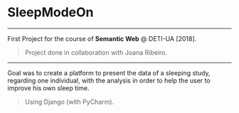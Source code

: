 # SleepModeOn

***

First Project for the course of **Semantic Web** @ DETI-UA [2018].

> Project done in collaboration with Joana Ribeiro.

***

Goal was to create a platform to present the data of a sleeping study, regarding one individual, with the analysis in order to help the user to improve his own sleep time.

> Using Django (with PyCharm).